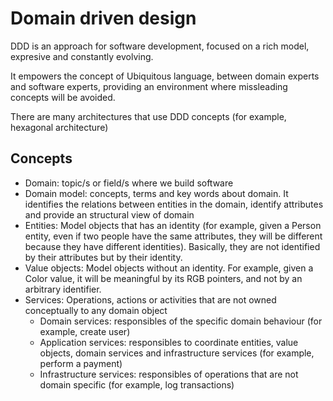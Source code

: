 # Domain driven design

DDD is an approach for software development, focused on a rich model, expresive and constantly evolving.

It empowers the concept of Ubiquitous language, between domain experts and software experts, providing an environment where missleading concepts will be avoided.

There are many architectures that use DDD concepts (for example, hexagonal architecture)

## Concepts

- Domain: topic/s or field/s where we build software
- Domain model: concepts, terms and key words about domain. It identifies the relations between entities in the domain, identify attributes and provide an structural view of domain
- Entities: Model objects that has an identity (for example, given a Person entity, even if two people have the same attributes, they will be different because they have different identities). Basically, they are not identified by their attributes but by their identity.
- Value objects: Model objects without an identity. For example, given a Color value, it will be meaningful by its RGB pointers, and not by an arbitrary identifier.
- Services: Operations, actions or activities that are not owned conceptually to any domain object
  - Domain services: responsibles of the specific domain behaviour (for example, create user)
  - Application services: responsibles to coordinate entities, value objects, domain services and infrastructure services (for example, perform a payment)
  - Infrastructure services: responsibles of operations that are not domain specific (for example, log transactions)
